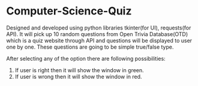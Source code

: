 # Computer-Science-Quiz
Designed and developed using python libraries tkinter(for UI), requests(for API).
It will pick up 10 random questions from Open Trivia Database(OTD) which is a quiz website through API and questions will be displayed to user one by one.
These questions are going to be simple true/false type.

After selecting any of the option there are following possibilities:
1. If user is right then it will show the window in green.
2. If user is wrong then it will show the window in red.
